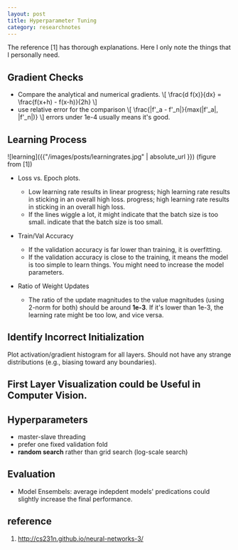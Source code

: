```yaml
---
layout: post
title: Hyperparameter Tuning
category: researchnotes
---
```


The reference [1] has thorough explanations. Here I only note the things that I personally need.

## Gradient Checks

- Compare the analytical and numerical gradients.
\\[
  \frac{d f(x)}{dx} = \frac{f(x+h) - f(x-h)}{2h}
\\]
- use relative error for the comparison
\\[
  \frac{|f'_a - f'_n|}{max(|f'_a|, |f'_n|)}
\\]
errors under 1e-4 usually means it's good.

## Learning Process
![learning]({{"/images/posts/learningrates.jpg" | absolute_url }})
(figure from [1])

- Loss vs. Epoch plots.
  - Low learning rate results in linear progress; high learning rate results in sticking in an overall high loss. progress; high learning rate results in sticking in an overall high loss.
  - If the lines wiggle a lot, it might indicate that the batch size is too small. indicate that the batch size is too small.


- Train/Val Accuracy
  - If the validation accuracy is far lower than training, it is overfitting.
  - If the validation accuracy is close to the training, it means the model is too simple to learn things. You might need to increase the model parameters.

- Ratio of Weight Updates
  - The ratio of the update magnitudes to the value magnitudes (using 2-norm for both) should be around **1e-3**. If it's lower than 1e-3, the learning rate might be too low, and vice versa.

## Identify Incorrect Initialization

Plot activation/gradient histogram for all layers. Should not have any strange distributions (e.g., biasing toward any boundaries).

## First Layer Visualization could be Useful in Computer Vision.

## Hyperparameters
- master-slave threading
- prefer one fixed validation fold
- **random search** rather than grid search (log-scale search)

## Evaluation
- Model Ensembels: average indepdent models' predications could slightly increase the final performance.


## reference
1. http://cs231n.github.io/neural-networks-3/
